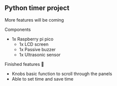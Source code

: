 ## Python timer project

More features will be coming

Components
- 1x Raspberry pi pico
	- 1x LCD screen
	- 1x Passive buzzer
	- 1x Ultrasonic sensor


Finished features 👏
  - Knobs basic function to scroll through the panels
  - Able to set time and save time
